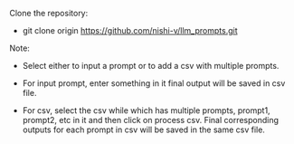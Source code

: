 Clone the repository:

- git clone origin https://github.com/nishi-v/llm_prompts.git


Note:
- Select either to input a prompt or to add a csv with multiple prompts.

- For input prompt, enter something in it final output will be saved in csv file.

- For csv, select the csv while which has multiple prompts, prompt1, prompt2, etc in it and then click on process csv. Final corresponding outputs for each prompt in csv will be saved in the same csv file.
